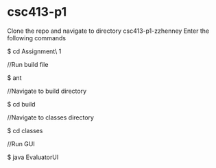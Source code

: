 # csc413-p1

Clone the repo and navigate to directory csc413-p1-zzhenney
Enter the following commands


$ cd Assignment\ 1

//Run build file

$ ant
	
//Navigate to build directory

$ cd build

//Navigate to classes directory

$ cd classes

//Run GUI

$ java EvaluatorUI
